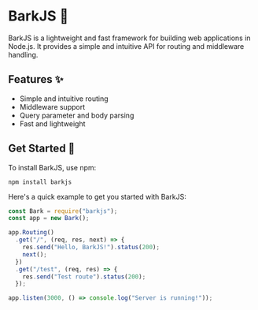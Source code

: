 
# BarkJS 📝  
BarkJS is a lightweight and fast framework for building web applications in Node.js. It provides a simple and intuitive API for routing and middleware handling.

## Features ✨

- Simple and intuitive routing
- Middleware support
- Query parameter and body parsing
- Fast and lightweight

## Get Started 🚀  
To install BarkJS, use npm:  
```npm
npm install barkjs 
```
Here's a quick example to get you started with BarkJS:

```javascript
const Bark = require("barkjs");
const app = new Bark();

app.Routing()
  .get("/", (req, res, next) => {
    res.send("Hello, BarkJS!").status(200);
    next();
  })
  .get("/test", (req, res) => {
    res.send("Test route").status(200);
  });

app.listen(3000, () => console.log("Server is running!"));
```

